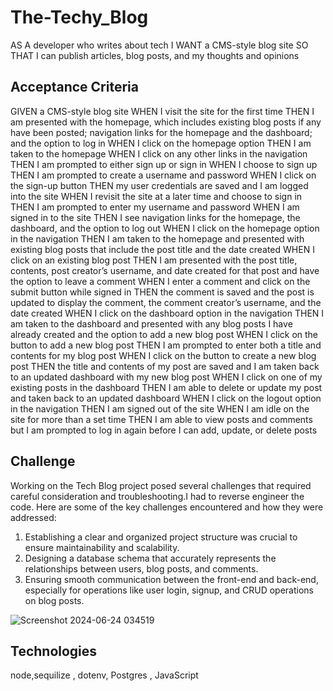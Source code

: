 # The-Techy_Blog
AS A developer who writes about tech I WANT a CMS-style blog site SO THAT I can publish articles, blog posts, and my thoughts and opinions
## Acceptance Criteria 
GIVEN a CMS-style blog site
WHEN I visit the site for the first time
THEN I am presented with the homepage, which includes existing blog posts if any have been posted; navigation links for the homepage and the dashboard; and the option to log in
WHEN I click on the homepage option
THEN I am taken to the homepage
WHEN I click on any other links in the navigation
THEN I am prompted to either sign up or sign in
WHEN I choose to sign up
THEN I am prompted to create a username and password
WHEN I click on the sign-up button
THEN my user credentials are saved and I am logged into the site
WHEN I revisit the site at a later time and choose to sign in
THEN I am prompted to enter my username and password
WHEN I am signed in to the site
THEN I see navigation links for the homepage, the dashboard, and the option to log out
WHEN I click on the homepage option in the navigation
THEN I am taken to the homepage and presented with existing blog posts that include the post title and the date created
WHEN I click on an existing blog post
THEN I am presented with the post title, contents, post creator’s username, and date created for that post and have the option to leave a comment
WHEN I enter a comment and click on the submit button while signed in
THEN the comment is saved and the post is updated to display the comment, the comment creator’s username, and the date created
WHEN I click on the dashboard option in the navigation
THEN I am taken to the dashboard and presented with any blog posts I have already created and the option to add a new blog post
WHEN I click on the button to add a new blog post
THEN I am prompted to enter both a title and contents for my blog post
WHEN I click on the button to create a new blog post
THEN the title and contents of my post are saved and I am taken back to an updated dashboard with my new blog post
WHEN I click on one of my existing posts in the dashboard
THEN I am able to delete or update my post and taken back to an updated dashboard
WHEN I click on the logout option in the navigation
THEN I am signed out of the site
WHEN I am idle on the site for more than a set time
THEN I am able to view posts and comments but I am prompted to log in again before I can add, update, or delete posts
## Challenge 
Working on the Tech Blog project posed several challenges that required careful consideration and troubleshooting.I had to reverse engineer the code. Here are some of the key challenges encountered and how they were addressed:
1. Establishing a clear and organized project structure was crucial to ensure maintainability and scalability.
2. Designing a database schema that accurately represents the relationships between users, blog posts, and comments.
3. Ensuring smooth communication between the front-end and back-end, especially for operations like user login, signup, and CRUD operations on blog posts.

![Screenshot 2024-06-24 034519](https://github.com/SoniiPP/The-Techy_Blog/assets/157616916/0c1e42d5-bc6d-477b-964f-b7e2a06f8e4f)
## Technologies 
node,sequilize , dotenv, Postgres , JavaScript 



